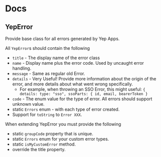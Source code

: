 # Docs

## YepError
Provide base class for all errors generated by Yep Apps.

All `YepError`s should contain the following
- `title` - The display name of the error class
- `name` - Display name plus the error code. Used by uncaught error handling.
- `message` - Same as regular old Error.
- `details` - Very Useful! Provide more information about the origin of the error, and more details about what went wrong specifically. 
  - For example, when throwing an SSO Error, this might useful: ```{ details: type: "sso", ssoParts: { id, email, bearerToken }```
- `code` - The enum value for the type of error. All errors should support unknown value.
- static `Errors` enum - with each type of error created.
- Support for `toString` to `Error XXX`.

When extending YepError you must provide the following
- static `groupCode` property that is unique.
- static `Errors` enum for your custom error types.
- static `isMyCustomError` method.
- override the title property.
